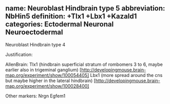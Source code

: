 name: Neuroblast Hindbrain type 5
abbreviation: NbHin5
definition: +Tlx1 +Lbx1 +Kazald1
categories: Ectodermal Neuronal Neuroectodermal
---

Neuroblast Hindbrain type 4

Justification:


AllenBrain:
Tlx1 (hindbrain superficial stratum of rombomers 3 to 6, maybe earlier also in trigeminal ganglium)
[http://developingmouse.brain-map.org/experiment/show/100054405]
Lbx1 (more spread around the cns but maybe higher in the lateral hindbrain)
[http://developingmouse.brain-map.org/experiment/show/100028400]


Other markers:
Nrgn
Egfem1